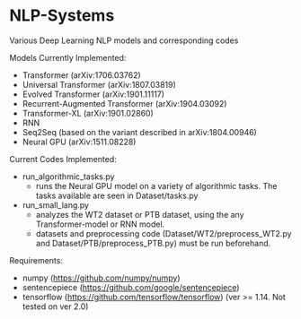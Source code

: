 # NLP-Systems
Various Deep Learning NLP models and corresponding codes

Models Currently Implemented:
- Transformer (arXiv:1706.03762)
- Universal Transformer (arXiv:1807.03819)
- Evolved Transformer (arXiv:1901.11117)
- Recurrent-Augmented Transformer (arXiv:1904.03092)
- Transformer-XL (arXiv:1901.02860)
- RNN
- Seq2Seq (based on the variant described in arXiv:1804.00946)
- Neural GPU (arXiv:1511.08228)

Current Codes Implemented:
- run_algorithmic_tasks.py 
  * runs the Neural GPU model on a variety of algorithmic tasks. The tasks available are seen in Dataset/tasks.py
- run_small_lang.py 
  * analyzes the WT2 dataset or PTB dataset, using the any Transformer-model or RNN model.  
  * datasets and preprocessing code (Dataset/WT2/preprocess_WT2.py and Dataset/PTB/preprocess_PTB.py) must be run beforehand.

Requirements:
- numpy (https://github.com/numpy/numpy)
- sentencepiece (https://github.com/google/sentencepiece)
- tensorflow (https://github.com/tensorflow/tensorflow) (ver >= 1.14. Not tested on ver 2.0)
